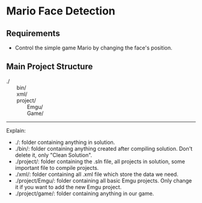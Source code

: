 # Mario Face Detection
## Requirements
* Control the simple game Mario by changing the face's position.

## Main Project Structure
./  
&nbsp;&nbsp;&nbsp;&nbsp;&nbsp;&nbsp;&nbsp;bin/  
&nbsp;&nbsp;&nbsp;&nbsp;&nbsp;&nbsp;&nbsp;xml/  
&nbsp;&nbsp;&nbsp;&nbsp;&nbsp;&nbsp;&nbsp;project/  
&nbsp;&nbsp;&nbsp;&nbsp;&nbsp;&nbsp;&nbsp;&nbsp;&nbsp;&nbsp;&nbsp;&nbsp;&nbsp;&nbsp;Emgu/  
&nbsp;&nbsp;&nbsp;&nbsp;&nbsp;&nbsp;&nbsp;&nbsp;&nbsp;&nbsp;&nbsp;&nbsp;&nbsp;&nbsp;Game/  

---
Explain:
* ./: folder containing anything in solution.
* ./bin/: folder containing anything created after compiling solution. Don't delete it, only "Clean Solution".
* ./project/: folder containing the .sln file, all projects in solution, some important file to compile projects.
* ./xml/: folder containing all .xml file which store the data we need.
* ./project/Emgu/: folder containing all basic Emgu projects. Only change it if you want to add the new Emgu project.
* ./project/game/: folder containing anything in our game.
